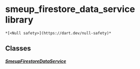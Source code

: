 


# smeup_firestore_data_service library






    *[<Null safety>](https://dart.dev/null-safety)*





## Classes

##### [SmeupFirestoreDataService](../smeup_services_smeup_firestore_data_service/SmeupFirestoreDataService-class.md)



 
















